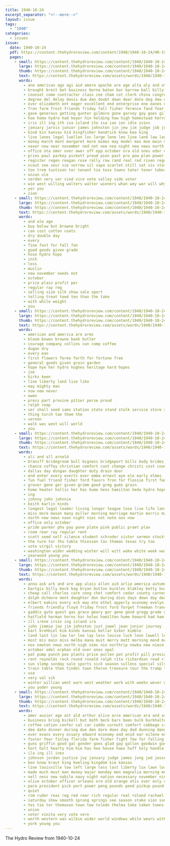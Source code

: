 ```yaml
---
title: 1940-10-24
excerpt_separator: "<!--more-->"
layout: issue
tags:
  - "1940"
categories:
  - issues
issue:
  date: 1940-10-24
  pdf: https://content.thehydroreview.com/content/1940/1940-10-24/HR-1940-10-24.pdf
  pages:
    - small: https://content.thehydroreview.com/content/1940/1940-10-24/small/HR-1940-10-24-01.jpg
      large: https://content.thehydroreview.com/content/1940/1940-10-24/large/HR-1940-10-24-01.jpg
      thumb: https://content.thehydroreview.com/content/1940/1940-10-24/thumbnails/HR-1940-10-24-01.jpg
      text: https://content.thehydroreview.com/assets/words/1940/1940-10-24/HR-1940-10-24-01.txt
      words:
        - ane american ago agi aid amore apache are age alta aly and atter ager ades abert assis all arts allen army
        - brought breit bet business borne baton bar barrow ball billy blood burden billions buse braman bien baker berkshire bring born baie belt big bee bette boards balance but beat boi bell been browne beste bowman begin basinger barrows bear burns boy barb boss brothers bird back block bachelor bridgeport ban best bank better bradley busi breed bobby blaine butler both
        - counsel come contractor class cee cham cot clerk china congress caddo can chu captain cha charles coon college comanche course court con chain chief champion came cost cane cause chester coles church carey cross cobb close che county cates character coe christian cheater case coda cotton city cad caine
        - degree del delay davis due dan doubt down dear date dog dew does duet dallas dry dina deal doing dai dal daughters daughter die dies during day davies
        - ever elizabeth ent eager excellent end enterprise ene eanes ende earnest earl ego enter every
        - fron farm frost friends friday fall fisher ference fand fear fair farmer for force forget frasier frank from field fred fraser forth fore fon foe frida fin fun falta fare few foster free fires fait former
        - gave generous getting gunter gilmore gone garvey gay goes gilbert george gute gregory georgia grounds general goods gia ging given grand gurnee germany games govern gee good greenhouse
        - hoe homa hydro had heyer hin holding how high homestead herron hoa held heger hire hubbell hogan hen hatfield him hava home her hampshire hamp harmony has hoy hinton hamilton hires heal hard
        - iris ill ing ith iva island ito isa ian ion idle ivins
        - january jarvis junior james johnston jin jew jim judge job john
        - kind kin kansas kid kingfisher kendrick know kea king
        - live lanes legal luellen loc large lene leo lina land law lookeba ligh last like laws lynn letter louie lane leader lent lue leat lone life lox logan lave leonard
        - money march mont margaret more mimes may model mas moe main many mann mao martin most mene medine marti man matlock miss marion millican mantle mite mey mile mel miles mary moment men means morning moore mound much mark
        - never now near november ned not nee nea night new news north
        - office ota omer over ower off opp october ora old ones odor oma
        - pries paul parkey pickett proud pion past pro pow plan power pound president patch present people poland poor public posen pou persons place phelps perera person proper pee pam pal page part port pastor pan
        - register regen reagan rose rally row rand real red risen regular rang raid ret run redrick rogers reason roosevelt ree ren roses rear ralph
        - scout see sour sie sorrow sil sapa scarlet still sat sis state show seat sunda son standard staples senator schools sed salt special she syed second speak season sale saturday steady such slice smith session store speaker springer states sam service said som sae shown six set school speech side sunday sullivan stolz shane sons sister sir
        - ton trom tustison tor tenant tie tess towns tater toner tober texas taken tures tran tax then than ted ten town them temple the thomas toe tee
        - union ule
        - verden very var vied vice vote valley vido voter
        - wie west willing walters walter winners whan wey war will why work winning wife winnings won willkie way whiteway white wade with want wit well wilt wil win wearing wayne waiter worthy weak weeks was welfare wing western wells world week went wall
        - yer you
        - zion
    - small: https://content.thehydroreview.com/content/1940/1940-10-24/small/HR-1940-10-24-02.jpg
      large: https://content.thehydroreview.com/content/1940/1940-10-24/large/HR-1940-10-24-02.jpg
      thumb: https://content.thehydroreview.com/content/1940/1940-10-24/thumbnails/HR-1940-10-24-02.jpg
      text: https://content.thehydroreview.com/assets/words/1940/1940-10-24/HR-1940-10-24-02.txt
      words:
        - and ale age
        - buy below but browne bright
        - can cost cotton coats
        - dry double day
        - every
        - fine fast for fall fan
        - good goods given grade
        - hose hydro hope
        - inch
        - less
        - muslin
        - new november needs not
        - october
        - price plain profit per
        - regular ray reg
        - selling size silk show sale sport
        - telling treat teed ten than the take
        - with while weight
        - you
    - small: https://content.thehydroreview.com/content/1940/1940-10-24/small/HR-1940-10-24-03.jpg
      large: https://content.thehydroreview.com/content/1940/1940-10-24/large/HR-1940-10-24-03.jpg
      thumb: https://content.thehydroreview.com/content/1940/1940-10-24/thumbnails/HR-1940-10-24-03.jpg
      text: https://content.thehydroreview.com/assets/words/1940/1940-10-24/HR-1940-10-24-03.txt
      words:
        - american and america are arms
        - bloom bowen browne bank butler
        - courage company collins can comp coffee
        - dugan dry
        - every ean
        - first flowers foree forth for fortune free
        - general goods given grain garden
        - hope hye her hydro hughes heritage hard hopes
        - joe
        - kirks keen
        - line liberty land live like
        - may mighty man
        - now new never
        - owen
        - press part provine pitzer perse proud
        - ralph reap
        - ser shall seed sams station state stand stalk service store shor
        - thing torch tae them the
        - vernon
        - walk was west will world
        - you
    - small: https://content.thehydroreview.com/content/1940/1940-10-24/small/HR-1940-10-24-04.jpg
      large: https://content.thehydroreview.com/content/1940/1940-10-24/large/HR-1940-10-24-04.jpg
      thumb: https://content.thehydroreview.com/content/1940/1940-10-24/thumbnails/HR-1940-10-24-04.jpg
      text: https://content.thehydroreview.com/assets/words/1940/1940-10-24/HR-1940-10-24-04.txt
      words:
        - ali and all arnold
        - braniff bridegroom bull bigness bridgeport bills body brides board bethel blaine bill bride buy bin
        - chance coffey christian comfort cant change christi cost counts county car cruzan company coffee cold city college clerk channell
        - dallas day dungan daughter duty drain door
        - end enter every everts ever emma ernest eye ele early elmes
        - fun fuel friend fisher ford favors fron for flossie first fanny fail
        - grover gene ger given grimm good greg gums grain
        - home heater hollis her has hume hens hamilton heda hydro hopewell head hinton hedge
        - ing
        - johnny john johnnie
        - keith karlin kinds
        - longest legal leader living longer league lose live life lansdowne larger let look
        - miss more mason many miller morning marriage martin morris march minister mom most mash
        - north new news noon night niec not note nov now
        - office only october
        - pride parker pho pay pone plate pink public praet plan
        - room rear ray regular rent
        - scott seed self silence student schroder sister sermon stockton soles she state service sedan size station sunday side saturday smith speck sen
        - the ture tor thu table thiessen tax thomas texas try too
        - vote virgil victory
        - washington wider wedding winter will witt wake white week was with williams weatherford wine walter
        - yearwood young you
    - small: https://content.thehydroreview.com/content/1940/1940-10-24/small/HR-1940-10-24-05.jpg
      large: https://content.thehydroreview.com/content/1940/1940-10-24/large/HR-1940-10-24-05.jpg
      thumb: https://content.thehydroreview.com/content/1940/1940-10-24/thumbnails/HR-1940-10-24-05.jpg
      text: https://content.thehydroreview.com/assets/words/1940/1940-10-24/HR-1940-10-24-05.txt
      words:
        - anna ask ark and are app alois allen aid arlie america autumn agent all arbes
        - bartgis billy beck bag bryan button buckles blakley betty business binder boys been back ball bound bud bird buy better bass bell baugh butler bridgeport brief but
        - cheap call charles care cong chet comfort cedar county carney clinton clyde charlie cox cause crampton coffee carpenter clifford caddo carl cream class cook cecil cole city cotton comes coy custer credit church can con
        - dolph ditmore dent daughter don during dies days down day deal daugherty door dunn dinner duncan death
        - elbert eakins every eck ewy eto ethel epperly economy evelyn ellen end eldon eve entz
        - friends friendly floyd friday frost ford forget freeman frances farrington frieda finley few frid fruit famous flowers for florence frank frazier from
        - gaddis gute guest gas grace geary gor gene good gregg grade grover given gift guay gay group george glad gra
        - hatfield herman horns har holes hamilton hume howard had ham house haye hart hope has henry host huber hendrick home harry herbert hartford hinton hag heineman her held hydro harold haggard
        - ill irene irvin ing island ira
        - john jimmie joe jim johnston just jewel jean junior journey
        - karl krehbiel kim kinds kansas kellar kiker kimble
        - land last lin law ler lee lay less louise luck leon lowell left later leonard lucius lamonte line low laughter leader little lon len life lola
        - most mis main miss melba mana must merry matt morning mond monday might mangum majors medford made mona mary money matter mccullock mote many marcella
        - nov newton news north nigh nims nin northrip nowka new niece noon neff not nell night november now niehues
        - october odel orphan old over ones opal
        - pat pump punch peo plants price pullen pot profit pill president peoples paul pitzer prier piano pearl plate pennington pay press parent pauline pleasant plenty present
        - rent reynolds rock round ronald ralph rita richardson read rine ridge roy rally roscoe robe rail raymond reff reading
        - sun slemp sunday sale sports sick season sullens special silvester study sister sam scarth see speed sons stay sylvester say saturday son short schoo sayre smith second safe simmons side stella south school seats she spies stange sas spohn san shampo stock simpson spor song schroder
        - train table than tindel town theron treasure tour the tramp then tharp taste thu thomas taylor ting twine them teter texas
        - use
        - very val vik
        - winter willian went warn west weather work with weeks wever wyatt well wilson wave watts week wildman was woodrow working war will
        - you yoder young
    - small: https://content.thehydroreview.com/content/1940/1940-10-24/small/HR-1940-10-24-06.jpg
      large: https://content.thehydroreview.com/content/1940/1940-10-24/large/HR-1940-10-24-06.jpg
      thumb: https://content.thehydroreview.com/content/1940/1940-10-24/thumbnails/HR-1940-10-24-06.jpg
      text: https://content.thehydroreview.com/assets/words/1940/1940-10-24/HR-1940-10-24-06.txt
      words:
        - amer auxier age ast ald arthur alice arce american ara and army albu adkins area aleen all albuquerque ave ask america asi ava are amos aim
        - business bring bickell but both beck bars been bulk burkhalter big box borens bar barefoot bob body bontrager brother bridgeport billions bus bandy bridge butler board burton bile bethany
        - coffee cation confer cal car caddo curnutt comfort cabbage crystal county conception cross chips contes cost church can core columbia company carl con come came court call card clyde collins congress college campus corn character care
        - dee date dinner during due dan dare does day dod dunning danger daughter done dick duty dubia dolores detweiler der
        - ever evans every essary edward economy end enid ear eilene eure everett enter ent eaches
        - foster fear finley florida farm fisher fight few for falling folks figures face flansburg found fill frame full feng frank friday franklin fail fry friends fea from fast first
        - guns griffin good gal gonder goes glad gay gallon goodwin guest gress gear game geary goods going grille gov ghost generous general
        - hort halt hearty him hie has hoo house haws huff holy handle hope her horse hart had han henke hot harris hydro held how huge hinton home
        - ila ing ill inez
        - johnson jordan justice joy january judge james jong jed jesse joseph jones junior jess june
        - ken know kraut king keeling kingdom kie kansas
        - line louisville low left large less last liberty lux lawn lora life lola lick larger lae little leona lay ley lee
        - made much must man money major monday men magnolia morning meg may miller moore mae miss more million members mance miles many maxine morris method most market
        - nell ness new nobile navy night nation necessary november nina now never name not need north niner
        - olive october officer orleans ore old orange otis over only office ora onions
        - para president pick port power peng pounds peed pickup pound planes purchase prayer peace plenty part proud pro present people per public pop pam peo pay pai
        - quiet
        - rom ruder reas reg red rear rich regular real roland rachael rally reer ran roosevelt ready rust relic roy
        - saturday show smooth sprung springs see season stake sion sunday scott speak spring size second salesman state sugar strength shall smith soap senior service sedan son sam safe shock stutzman still speed sims supper sutton stutz short space seven small sunda sense station servi side sal she set settle speaker
        - tes tie tor thomason town tew toledo thelma take taken towns trust too till tice than tack them trunk thomas teasley teach the then teas tho tat thi telma times
        - union
        - voter vinita very vote vere
        - worth western was wilkie wider world windows while wears with will walter waits white ward well webb want works work window wan wil willingham weeks wendell week water war winona
        - york young you
---
```


The Hydro Review from 1940-10-24

<!--more-->

